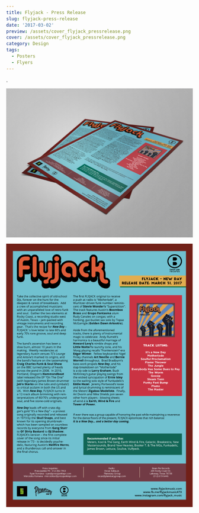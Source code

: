 ```yaml
---
title: Flyjack - Press Release
slug: flyjack-press-release
date: '2017-03-02'
preview: /assets/cover_flyjack_pressrelease.png
cover: /assets/cover_flyjack_pressrelease.png
category: Design
tags:
  - Posters
  - Flyers
---
```

.

![](/assets/flyjack_pressrelease_00.png)

![](/assets/flyjack_pressrelease_01.png)
